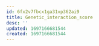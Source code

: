 ```yaml
---
id: 6fx2v7fbcx1ga31vp362ai9
title: Genetic_interaction_score
desc: ''
updated: 1697166681544
created: 1697166681544
---
```

